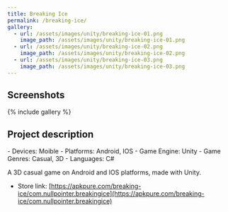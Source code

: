 ```yaml
---
title: Breaking Ice
permalink: /breaking-ice/
gallery:
  - url: /assets/images/unity/breaking-ice-01.png
    image_path: /assets/images/unity/breaking-ice-01.png
  - url: /assets/images/unity/breaking-ice-02.png
    image_path: /assets/images/unity/breaking-ice-02.png
  - url: /assets/images/unity/breaking-ice-03.png
    image_path: /assets/images/unity/breaking-ice-03.png
---
```


<h2>Screenshots</h2>
{% include gallery %}

<h2>Project description</h2>
- Devices: Moible
- Platforms: Android, IOS
- Game Engine: Unity
- Game Genres: Casual, 3D
- Languages: C#

A 3D casual game on Android and IOS platforms, made with Unity.


- Store link: [https://apkpure.com/breaking-ice/com.nullpointer.breakingice](https://apkpure.com/breaking-ice/com.nullpointer.breakingice)



